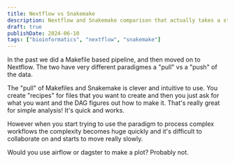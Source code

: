 ```yaml
---
title: Nextflow vs Snakemake
description: Nextflow and Snakemake comparison that actually takes a stance
draft: true
publishDate: 2024-06-10
tags: ["bioinformatics", "nextflow", "snakemake"]
---
```


In the past we did a Makefile based pipeline, and then moved on to Nextflow. The two have very different paradigmes a "pull" vs a "push" of the data.

The "pull" of Makefiles and Snakemake is clever and intuitive to use. You create "recipes" for files that you want to create and then you just ask for what you want and the DAG figures out how to make it. That's really great for simple analysis! It's quick and works.

However when you start trying to use the paradigm to process complex workflows the complexity becomes huge quickly and it's difficult to collaborate on and starts to move really slowly.

Would you use airflow or dagster to make a plot? Probably not.
